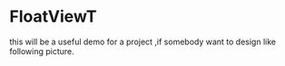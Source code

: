 # FloatViewT
this will be a useful demo for a project ,if somebody want to design like following picture.
